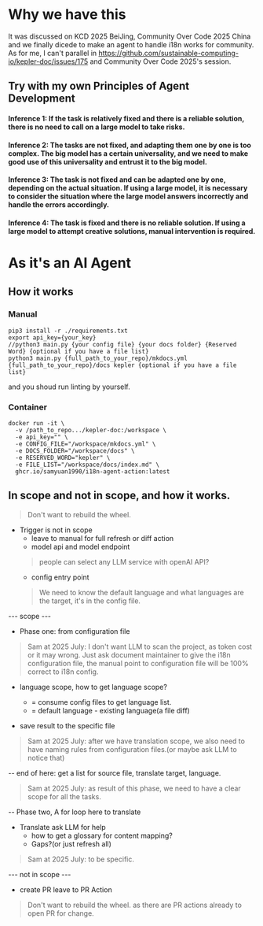# Why we have this
It was discussed on KCD 2025 BeiJing, Community Over Code 2025 China and we finally dicede to make an agent to handle i18n works for community.
As for me, I can't parallel in https://github.com/sustainable-computing-io/kepler-doc/issues/175 and Community Over Code 2025's session.

## Try with my own Principles of Agent Development

#### Inference 1: If the task is relatively fixed and there is a reliable solution, there is no need to call on a large model to take risks.

#### Inference 2: The tasks are not fixed, and adapting them one by one is too complex. The big model has a certain universality, and we need to make good use of this universality and entrust it to the big model.

#### Inference 3: The task is not fixed and can be adapted one by one, depending on the actual situation. If using a large model, it is necessary to consider the situation where the large model answers incorrectly and handle the errors accordingly.

#### Inference 4: The task is fixed and there is no reliable solution. If using a large model to attempt creative solutions, manual intervention is required.

# As it's an AI Agent
## How it works
### Manual
```
pip3 install -r ./requirements.txt
export api_key={your_key}
//python3 main.py {your config file} {your docs folder} {Reserved Word} {optional if you have a file list}
python3 main.py {full_path_to_your_repo}/mkdocs.yml {full_path_to_your_repo}/docs kepler {optional if you have a file list}
```
and you shoud run linting by yourself.

### Container
```
docker run -it \
  -v /path_to_repo.../kepler-doc:/workspace \
  -e api_key="" \
  -e CONFIG_FILE="/workspace/mkdocs.yml" \
  -e DOCS_FOLDER="/workspace/docs" \
  -e RESERVED_WORD="kepler" \
  -e FILE_LIST="/workspace/docs/index.md" \
  ghcr.io/samyuan1990/i18n-agent-action:latest
```

## In scope and not in scope, and how it works.

> Don't want to rebuild the wheel.
- Trigger is not in scope
	- leave to manual for full refresh or diff action
  - model api and model endpoint
  > people can select any LLM service with openAI API?
	- config entry point
  > We need to know the default language and what languages are the target, it's in the config file.

--- scope ---
- Phase one: from configuration file
> Sam at 2025 July: I don't want LLM to scan the project, as token cost or it may wrong. Just ask document maintainer to give the i18n configuration file, the manual point to configuration file will be 100% correct to i18n config.

- language scope, how to get language scope?
	- = consume config files to get language list.
	- = default language - existing language(a file diff)

- save result to the specific file
> Sam at 2025 July: after we have translation scope, we also need to have naming rules from configuration files.(or maybe ask LLM to notice that)

-- end of here: get a list for source file, translate target, language.
> Sam at 2025 July: as result of this phase, we need to have a clear scope for all the tasks.

-- Phase two, A for loop here to translate
- Translate ask LLM for help
	- how to get a glossary for content mapping?
	- Gaps?(or just refresh all)

> Sam at 2025 July: to be specific.

--- not in scope ---
- create PR leave to PR Action

> Don't want to rebuild the wheel. as there are PR actions already to open PR for change.

